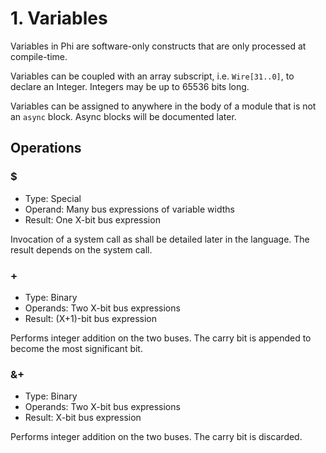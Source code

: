 # 1. Variables
Variables in Phi are software-only constructs that are only processed at compile-time.

Variables can be coupled with an array subscript, i.e. `Wire[31..0]`, to declare an Integer. Integers may be up to 65536 bits long.

Variables can be assigned to anywhere in the body of a module that is not an `async` block. Async blocks will be documented later.

## Operations

### $
* Type: Special
* Operand: Many bus expressions of variable widths
* Result: One X-bit bus expression

Invocation of a system call as shall be detailed later in the language. The result depends on the system call.

### +
* Type: Binary
* Operands: Two X-bit bus expressions
* Result: (X+1)-bit bus expression

Performs integer addition on the two buses. The carry bit is appended to become the most significant bit.

### &+
* Type: Binary
* Operands: Two X-bit bus expressions
* Result: X-bit bus expression

Performs integer addition on the two buses. The carry bit is discarded.